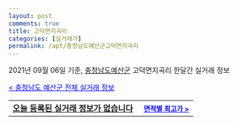 ```yaml
---
layout: post
comments: true
title: 고덕면지곡리
categories: [실거래가]
permalink: /apt/충청남도예산군고덕면지곡리
---
```


2021년 09월 06일 기준, <a href="/apt/충청남도예산군">충청남도예산군</a> 고덕면지곡리 한달간 실거래 정보

<a style="color: blue;" href="/apt/충청남도예산군">< 충청남도 예산군 전체 실거래 정보</a>
<!---- start ---->
<table>
  <tr>
    <td colspan="4" style="font-weight: bold;"><a href="/apt/충청남도예산군고덕면지곡리{name_without_space}">오늘 등록된 실거래 정보가 없습니다</a> &nbsp;&nbsp;&nbsp; <a style="color: blue; font-size: smaller;" href="/apt/충청남도예산군고덕면지곡리{name_without_space}">면적별 최고가 ></a></td>
  </tr>
    
</table>
<!---- end ---->
    
